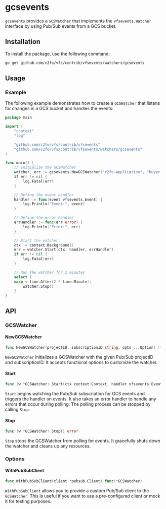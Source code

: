 # gcsevents

`gcsevents` provides a `GCSWatcher` that implements the `vfsevents.Watcher` interface by using Pub/Sub events from a GCS bucket.

## Installation

To install the package, use the following command:

```bash
go get github.com/c2fo/vfs/contrib/vfsevents/watchers/gcsevents
```

## Usage
### Example
The following example demonstrates how to create a `GCSWatcher` that listens for changes in a GCS bucket and handles the events:

```go
package main

import (
    "context"
    "log"

    "github.com/c2fo/vfs/contrib/vfsevents"
    "github.com/c2fo/vfs/contrib/vfsevents/watchers/gcsevents"
)

func main() {
    // Initialize the GCSWatcher
    watcher, err := gcsevents.NewGCSWatcher("c2fo-application", "buyer-incoming-events-subscription")
    if err != nil {
        log.Fatal(err)
    }

    // Define the event handler
    handler := func(event vfsevents.Event) {
        log.Println("Event:", event)
    }

    // Define the error handler
    errHandler := func(err error) {
        log.Println("Error:", err)
    }

    // Start the watcher
    ctx := context.Background()
    err = watcher.Start(ctx, handler, errHandler)
    if err != nil {
        log.Fatal(err)
    }

    // Run the watcher for 2 minutes
    select {
    case <-time.After(2 * time.Minute):
        watcher.Stop()
    }
}
```

## API

### GCSWatcher

#### NewGCSWatcher
```go
func NewGCSWatcher(projectID, subscriptionID string, opts ...Option) (*GCSWatcher, error) {
```

`NewGCSWatcher` initializes a GCSWatcher with the given Pub/Sub projectID and subscriptionID. It accepts functional options to customize the watcher.

#### Start
```go
func (w *GCSWatcher) Start(ctx context.Context, handler vfsevents.EventHandler, errHandler vfsevents.ErrorHandler) error
```

`Start` begins watching the Pub/Sub subscription for GCS events and triggers the handler on events. It also takes an error handler to handle any errors that occur during polling. The polling process can be stopped by calling `Stop`.

#### Stop
```go
func (w *GCSWatcher) Stop() error
```
`Stop` stops the GCSWatcher from polling for events. It gracefully shuts down the watcher and cleans up any resources.

### Options

#### WithPubSubClient
```go
func WithPubSubClient(client *pubsub.Client) func(*GCSWatcher)
```

`WithPubSubClient` allows you to provide a custom Pub/Sub client to the `GCSWatcher`. This is useful if you want to use a pre-configured client or mock it for testing purposes.
